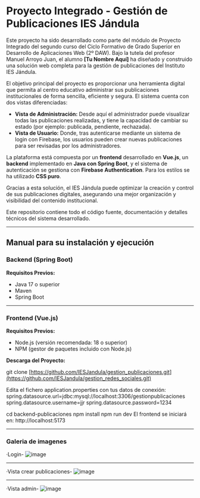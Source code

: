 # Proyecto Integrado - Gestión de Publicaciones IES Jándula

Este proyecto ha sido desarrollado como parte del módulo de Proyecto Integrado del segundo curso del Ciclo Formativo de Grado Superior en Desarrollo de Aplicaciones Web (2º DAW). Bajo la tutela del profesor Manuel Arroyo Juan, el alumno **[Tu Nombre Aquí]** ha diseñado y construido una solución web completa para la gestión de publicaciones del Instituto IES Jándula.

El objetivo principal del proyecto es proporcionar una herramienta digital que permita al centro educativo administrar sus publicaciones institucionales de forma sencilla, eficiente y segura. El sistema cuenta con dos vistas diferenciadas:

- **Vista de Administración:** Desde aquí el administrador puede visualizar todas las publicaciones realizadas, y tiene la capacidad de cambiar su estado (por ejemplo: publicada, pendiente, rechazada).
- **Vista de Usuario:** Donde, tras autenticarse mediante un sistema de login con Firebase, los usuarios pueden crear nuevas publicaciones para ser revisadas por los administradores.

La plataforma está compuesta por un **frontend** desarrollado en **Vue.js**, un **backend** implementado en **Java con Spring Boot**, y el sistema de autenticación se gestiona con **Firebase Authentication**. Para los estilos se ha utilizado **CSS puro**.

Gracias a esta solución, el IES Jándula puede optimizar la creación y control de sus publicaciones digitales, asegurando una mejor organización y visibilidad del contenido institucional.

Este repositorio contiene todo el código fuente, documentación y detalles técnicos del sistema desarrollado.

---

##  Manual para su instalación y ejecución

###  Backend (Spring Boot)

**Requisitos Previos:**
- Java 17 o superior
- Maven
- Spring Boot

---

###  Frontend (Vue.js)

**Requisitos Previos:**
- Node.js (versión recomendada: 18 o superior)
- NPM (gestor de paquetes incluido con Node.js)
  

**Descarga del Proyecto:**
 
git clone [https://github.com/IESJandula/gestion_publicaciones.git](https://github.com/IESJandula/gestion_redes_sociales.git)

Edita el fichero application.properties con tus datos de conexión:
spring.datasource.url=jdbc:mysql://localhost:3306/gestionpublicaciones
spring.datasource.username=jjr
spring.datasource.password=1234

cd backend-publicaciones
npm install
npm run dev
El frontend se iniciará en: http://localhost:5173

---

###  Galeria de imagenes

·Login-
![image](https://github.com/user-attachments/assets/cb812b64-5c05-4597-96ba-c296d91b2a45)

---

·Vista crear publicaciones-
![image](https://github.com/user-attachments/assets/f4cc6e36-a8bb-41d2-977c-8765b15d8d53)

---

·Vista admin-
![image](https://github.com/user-attachments/assets/5a63dea5-e1a6-4595-a076-7134ed7f8278)

